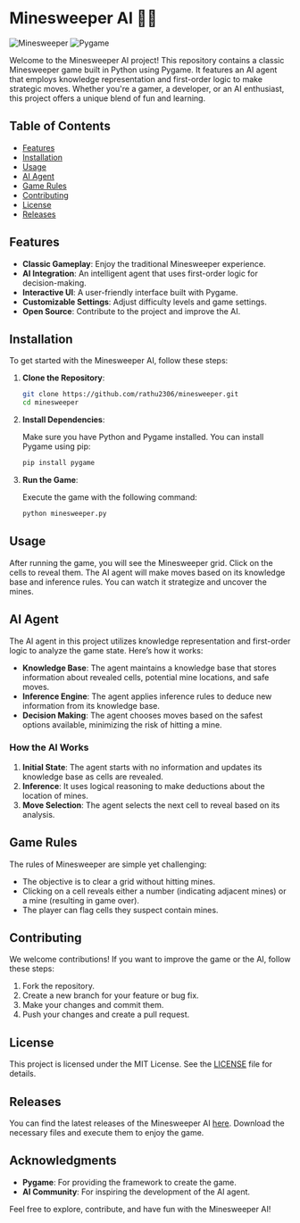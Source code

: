 # Minesweeper AI 🤖💎

![Minesweeper](https://img.shields.io/badge/Minesweeper-Python-blue?style=for-the-badge&logo=python) ![Pygame](https://img.shields.io/badge/Pygame-Game%20Development-red?style=for-the-badge&logo=pygame)

Welcome to the Minesweeper AI project! This repository contains a classic Minesweeper game built in Python using Pygame. It features an AI agent that employs knowledge representation and first-order logic to make strategic moves. Whether you're a gamer, a developer, or an AI enthusiast, this project offers a unique blend of fun and learning.

## Table of Contents

- [Features](#features)
- [Installation](#installation)
- [Usage](#usage)
- [AI Agent](#ai-agent)
- [Game Rules](#game-rules)
- [Contributing](#contributing)
- [License](#license)
- [Releases](#releases)

## Features

- **Classic Gameplay**: Enjoy the traditional Minesweeper experience.
- **AI Integration**: An intelligent agent that uses first-order logic for decision-making.
- **Interactive UI**: A user-friendly interface built with Pygame.
- **Customizable Settings**: Adjust difficulty levels and game settings.
- **Open Source**: Contribute to the project and improve the AI.

## Installation

To get started with the Minesweeper AI, follow these steps:

1. **Clone the Repository**:

   ```bash
   git clone https://github.com/rathu2306/minesweeper.git
   cd minesweeper
   ```

2. **Install Dependencies**:

   Make sure you have Python and Pygame installed. You can install Pygame using pip:

   ```bash
   pip install pygame
   ```

3. **Run the Game**:

   Execute the game with the following command:

   ```bash
   python minesweeper.py
   ```

## Usage

After running the game, you will see the Minesweeper grid. Click on the cells to reveal them. The AI agent will make moves based on its knowledge base and inference rules. You can watch it strategize and uncover the mines.

## AI Agent

The AI agent in this project utilizes knowledge representation and first-order logic to analyze the game state. Here’s how it works:

- **Knowledge Base**: The agent maintains a knowledge base that stores information about revealed cells, potential mine locations, and safe moves.
- **Inference Engine**: The agent applies inference rules to deduce new information from its knowledge base.
- **Decision Making**: The agent chooses moves based on the safest options available, minimizing the risk of hitting a mine.

### How the AI Works

1. **Initial State**: The agent starts with no information and updates its knowledge base as cells are revealed.
2. **Inference**: It uses logical reasoning to make deductions about the location of mines.
3. **Move Selection**: The agent selects the next cell to reveal based on its analysis.

## Game Rules

The rules of Minesweeper are simple yet challenging:

- The objective is to clear a grid without hitting mines.
- Clicking on a cell reveals either a number (indicating adjacent mines) or a mine (resulting in game over).
- The player can flag cells they suspect contain mines.

## Contributing

We welcome contributions! If you want to improve the game or the AI, follow these steps:

1. Fork the repository.
2. Create a new branch for your feature or bug fix.
3. Make your changes and commit them.
4. Push your changes and create a pull request.

## License

This project is licensed under the MIT License. See the [LICENSE](LICENSE) file for details.

## Releases

You can find the latest releases of the Minesweeper AI [here](https://github.com/rathu2306/minesweeper/releases). Download the necessary files and execute them to enjoy the game.

## Acknowledgments

- **Pygame**: For providing the framework to create the game.
- **AI Community**: For inspiring the development of the AI agent.

Feel free to explore, contribute, and have fun with the Minesweeper AI!